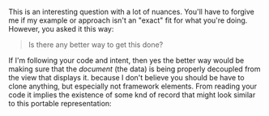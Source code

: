 This is an interesting question with a lot of nuances. You'll have to forgive me if my example or approach isn't an "exact" fit for what you're doing. However, you asked it this way:

>Is there any better way to get this done?

If I'm following your code and intent, then yes the better way would be making sure that the _document_ (the data) is being properly decoupled from the view that displays it. because I don't believe you should be have to clone anything, but especially not framework elements. From reading your code it implies the existence of some knd of record that might look similar to this portable representation:
